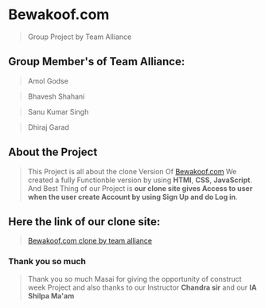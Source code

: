 # Bewakoof.com
>Group Project by Team Alliance




## Group Member's of Team Alliance:
>Amol Godse

>Bhavesh Shahani

>Sanu Kumar Singh

>Dhiraj Garad

## About the Project
>This Project is all about the clone Version Of [Bewakoof.com](https://www.bewakoof.com/)
>We created a fully Functionble version by using **HTMl**, **CSS**, **JavaScript**. And Best Thing of our Project is **our clone site gives Access to user when the user create Account by using Sign Up and do Log in**.

## Here the link of our clone site:

> [Bewakoof.com clone by team alliance](https://tubular-druid-430d40.netlify.app/
)

### Thank you so much

>Thank you so much Masai for giving the opportunity of construct week Project and also thanks to our Instructor **Chandra sir** and our **IA Shilpa Ma'am**
